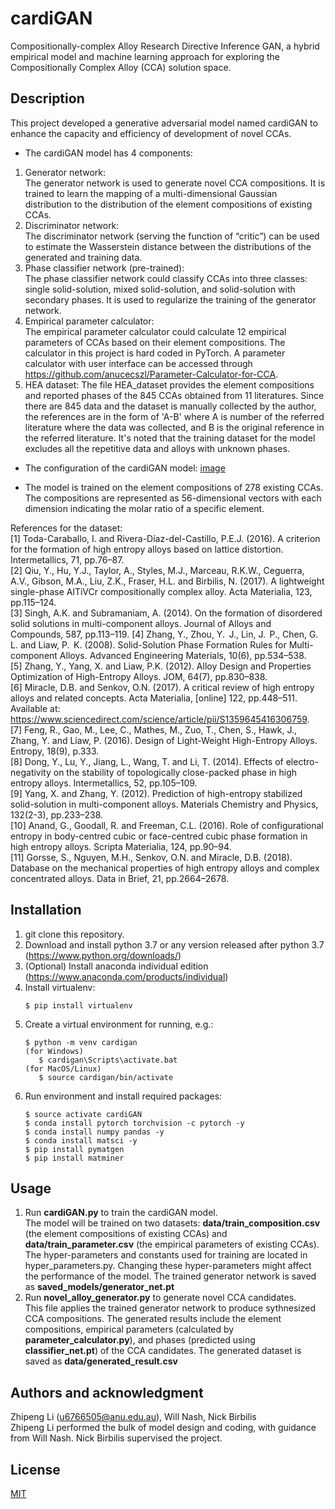 # cardiGAN
Compositionally-complex Alloy Research Directive Inference GAN, a hybrid empirical model and machine learning approach for exploring the Compositionally Complex Alloy (CCA) solution space.

## Description
This project developed a generative adversarial model named cardiGAN to enhance the capacity and efficiency of development of novel CCAs.  

- The cardiGAN model has 4 components:
1. Generator network:  
The generator network is used to generate novel CCA compositions. It is trained to learn the mapping of a multi-dimensional Gaussian distribution to the distribution of the element compositions of existing CCAs.
2. Discriminator network:  
The discriminator network (serving the function of “critic”) can be used to estimate the Wasserstein distance between the distributions of the generated and training data. 
3. Phase classifier network (pre-trained):  
The phase classifier network could classify CCAs into three classes: single solid-solution, mixed solid-solution, and solid-solution with secondary phases. It is used to regularize the training of the generator network. 
4. Empirical parameter calculator:  
The empirical parameter calculator could calculate 12 empirical parameters of CCAs based on their element compositions. The calculator in this project is hard coded in PyTorch. A parameter calculator with user interface can be accessed through https://github.com/anucecszl/Parameter-Calculator-for-CCA.
5. HEA dataset:
The file HEA_dataset provides the element compositions and reported phases of the 845 CCAs obtained from 11 literatures. Since there are 845 data and the dataset is manually collected by the author, the references are in the form of 'A-B' where A is number of the referred literature where the data was collected, and B is the original reference in the referred literature. It's noted that the training dataset for the model excludes all the repetitive data and alloys with unknown phases. 

- The configuration of the cardiGAN model: [image](http://github.com/ZhipengGaGa/cardiGAN/raw/master/model_configuration.png)

- The model is trained on the element compositions of 278 existing CCAs. The compositions are represented as 56-dimensional vectors with each dimension indicating the molar ratio of a specific element. 


References for the dataset:     
[1] Toda-Caraballo, I. and Rivera-Díaz-del-Castillo, P.E.J. (2016). A criterion for the formation of high entropy alloys based on lattice distortion. Intermetallics, 71, pp.76–87.   
[2] Qiu, Y., Hu, Y.J., Taylor, A., Styles, M.J., Marceau, R.K.W., Ceguerra, A.V., Gibson, M.A., Liu, Z.K., Fraser, H.L. and Birbilis, N. (2017). A lightweight single-phase AlTiVCr compositionally complex alloy. Acta Materialia, 123, pp.115–124.    
[3] Singh, A.K. and Subramaniam, A. (2014). On the formation of disordered solid solutions in multi-component alloys. Journal of Alloys and Compounds, 587, pp.113–119. 
[4] Zhang, Y., Zhou, Y.  J., Lin, J.  P., Chen, G.  L. and Liaw, P.  K. (2008). Solid-Solution Phase Formation Rules for Multi-component Alloys. Advanced Engineering Materials, 10(6), pp.534–538.  
[5] Zhang, Y., Yang, X. and Liaw, P.K. (2012). Alloy Design and Properties Optimization of High-Entropy Alloys. JOM, 64(7), pp.830–838.   
[6] Miracle, D.B. and Senkov, O.N. (2017). A critical review of high entropy alloys and related concepts. Acta Materialia, [online] 122, pp.448–511. Available at: https://www.sciencedirect.com/science/article/pii/S1359645416306759.  
[7] Feng, R., Gao, M., Lee, C., Mathes, M., Zuo, T., Chen, S., Hawk, J., Zhang, Y. and Liaw, P. (2016). Design of Light-Weight High-Entropy Alloys. Entropy, 18(9), p.333.  
[8] Dong, Y., Lu, Y., Jiang, L., Wang, T. and Li, T. (2014). Effects of electro-negativity on the stability of topologically close-packed phase in high entropy alloys.  Intermetallics, 52, pp.105–109.  
[9] Yang, X. and Zhang, Y. (2012). Prediction of high-entropy stabilized solid-solution in multi-component alloys. Materials Chemistry and Physics, 132(2-3), pp.233–238.  
[10] Anand, G., Goodall, R. and Freeman, C.L. (2016). Role of configurational entropy in body-centred cubic or face-centred cubic phase formation in high entropy alloys. Scripta Materialia, 124, pp.90–94.  
[11] Gorsse, S., Nguyen, M.H., Senkov, O.N. and Miracle, D.B. (2018). Database on the mechanical properties of high entropy alloys and complex concentrated alloys. Data in Brief, 21, pp.2664–2678.

## Installation
1. git clone this repository.
2. Download and install python 3.7 or any version released after python 3.7 (https://www.python.org/downloads/)
3. (Optional) Install anaconda individual edition (https://www.anaconda.com/products/individual)
4. Install virtualenv:
   ```
   $ pip install virtualenv
   ```
5. Create a virtual environment for running, e.g.:
   ```
   $ python -m venv cardigan
   (for Windows)
      $ cardigan\Scripts\activate.bat
   (for MacOS/Linux)
      $ source cardigan/bin/activate
   ```
6. Run environment and install required packages: 
   ```
   $ source activate cardiGAN
   $ conda install pytorch torchvision -c pytorch -y
   $ conda install numpy pandas -y
   $ conda install matsci -y
   $ pip install pymatgen 
   $ pip install matminer
   ```
   
## Usage
1. Run **cardiGAN.py** to train the cardiGAN model.  
The model will be trained on two datasets: **data/train_composition.csv** (the element compositions of existing CCAs) and **data/train_parameter.csv** (the empirical parameters of existing CCAs). The hyper-parameters and constants used for training are located in hyper_parameters.py. Changing these hyper-parameters might affect the performance of the model. The trained generator network is saved as **saved_models/generator_net.pt**
2. Run **novel_alloy_generator.py** to generate novel CCA candidates.  
This file applies the trained generator network to produce sythnesized CCA compositions. The generated results include the element compositions, empirical parameters (calculated by **parameter_calculator.py**), and phases (predicted using **classifier_net.pt**) of the CCA candidates. The generated dataset is saved as **data/generated_result.csv**

## Authors and acknowledgment
Zhipeng Li (u6766505@anu.edu.au), Will Nash, Nick Birbilis  
Zhipeng Li performed the bulk of model design and coding, with guidance from Will Nash. Nick Birbilis supervised the project. 

## License
[MIT](https://choosealicense.com/licenses/mit/)
